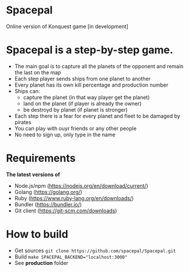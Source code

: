 # Spacepal
Online version of Konquest game [in development]

# Spacepal is a step-by-step game.
* The main goal is to capture all the planets of the opponent and remain the last on the map
* Each step player sends ships from one planet to another
* Every planet has its own kill percentage and production number
* Ships can:
  * capture the planet (in that way player get the planet)
  * land on the planet (if player is already the owner)
  * be destroyd by planet (if planet is stronger)
* Each step there is a fear for every planet and fleet to be damaged by pirates
* You can play with ouyr friends or any other people
* No need to sign up, only type in the name

# Requirements
**The latest versions of**
- Node.js/npm (https://nodejs.org/en/download/current/)
- Golang (https://golang.org/)
- Ruby (https://www.ruby-lang.org/en/downloads/)
- Bundler (https://bundler.io/)
- Git client (https://git-scm.com/downloads)

# How to build
- Get sources `git clone https://github.com/spacepal/Spacepal.git`
- Build `make SPACEPAL_BACKEND="localhost:3000"`
- See **__production__** folder